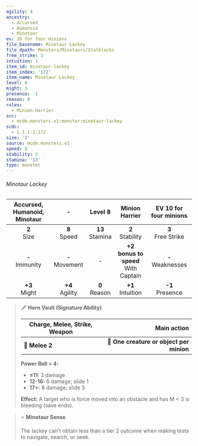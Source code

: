 ```yaml
---
agility: 4
ancestry:
  - Accursed
  - Humanoid
  - Minotaur
ev: 10 for four minions
file_basename: Minotaur Lackey
file_dpath: Monsters/Minotaurs/Statblocks
free_strike: 3
intuition: 1
item_id: minotaur-lackey
item_index: '172'
item_name: Minotaur Lackey
level: 8
might: 3
presence: -1
reason: 0
roles:
  - Minion Harrier
scc:
  - mcdm.monsters.v1:monster:minotaur-lackey
scdc:
  - 1.1.1:2:172
size: '2'
source: mcdm.monsters.v1
speed: 8
stability: 2
stamina: '13'
type: monster
---
```


###### Minotaur Lackey

| Accursed, Humanoid, Minotaur |          -          |       Level 8       |             Minion Harrier              | EV 10 for four minions |
| :--------------------------: | :-----------------: | :-----------------: | :-------------------------------------: | :--------------------: |
|       **2**<br/> Size        |  **8**<br/> Speed   | **13**<br/> Stamina |          **2**<br/> Stability           | **3**<br/> Free Strike |
|     **-**<br/> Immunity      | **-**<br/> Movement |          -          | **+2 bonus to speed**<br/> With Captain | **-**<br/> Weaknesses  |
|      **+3**<br/> Might       | **+4**<br/> Agility |  **0**<br/> Reason  |          **+1**<br/> Intuition          |  **-1**<br/> Presence  |

> 🗡 **Horn Vault (Signature Ability)**
>
> | **Charge, Melee, Strike, Weapon** |                          **Main action** |
> | --------------------------------- | ---------------------------------------: |
> | **📏 Melee 2**                    | **🎯 One creature or object per minion** |
>
> **Power Roll + 4:**
>
> - **≤11:** 3 damage
> - **12-16:** 6 damage; slide 1
> - **17+:** 8 damage; slide 3
>
> **Effect:** A target who is force moved into an obstacle and has M < 3 is bleeding (save ends).

> ⭐️ **Minotaur Sense**
>
> The lackey can't obtain less than a tier 2 outcome when making tests to navigate, search, or seek.
